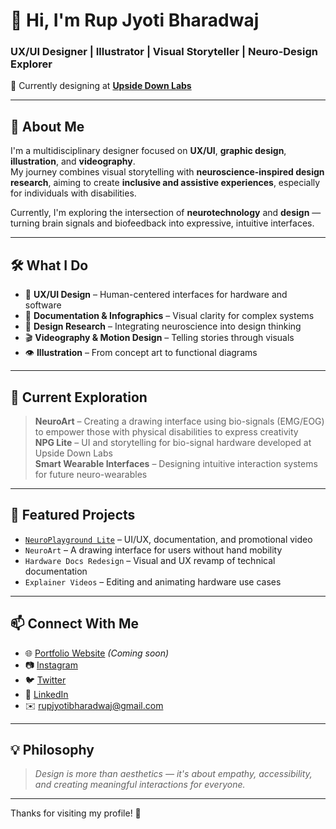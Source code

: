 # 👋 Hi, I'm Rup Jyoti Bharadwaj

### UX/UI Designer | Illustrator | Visual Storyteller | Neuro-Design Explorer  
🎨 Currently designing at **[Upside Down Labs](https://upsidedownlabs.tech)**

---

## 🧠 About Me

I'm a multidisciplinary designer focused on **UX/UI**, **graphic design**, **illustration**, and **videography**.  
My journey combines visual storytelling with **neuroscience-inspired design research**, aiming to create **inclusive and assistive experiences**, especially for individuals with disabilities.

Currently, I'm exploring the intersection of **neurotechnology** and **design** — turning brain signals and biofeedback into expressive, intuitive interfaces.

---

## 🛠️ What I Do

- 🎨 **UX/UI Design** – Human-centered interfaces for hardware and software  
- 🧾 **Documentation & Infographics** – Visual clarity for complex systems  
- 🧪 **Design Research** – Integrating neuroscience into design thinking  
- 🎬 **Videography & Motion Design** – Telling stories through visuals  
- 👁 **Illustration** – From concept art to functional diagrams  

---

## 🔬 Current Exploration

> **NeuroArt** – Creating a drawing interface using bio-signals (EMG/EOG) to empower those with physical disabilities to express creativity  
> **NPG Lite** – UI and storytelling for bio-signal hardware developed at Upside Down Labs  
> **Smart Wearable Interfaces** – Designing intuitive interaction systems for future neuro-wearables

---

## 📁 Featured Projects

- [`NeuroPlayground Lite`](https://github.com/UpsideDownLabs) – UI/UX, documentation, and promotional video  
- `NeuroArt` – A drawing interface for users without hand mobility  
- `Hardware Docs Redesign` – Visual and UX revamp of technical documentation  
- `Explainer Videos` – Editing and animating hardware use cases

---

## 📫 Connect With Me

- 🌐 [Portfolio Website](#) _(Coming soon)_  
- 📷 [Instagram](#)  
- 🐦 [Twitter](#)  
- 💼 [LinkedIn](#)  
- ✉️ rupjyotibharadwaj@gmail.com

---

## 💡 Philosophy

> *Design is more than aesthetics — it's about empathy, accessibility, and creating meaningful interactions for everyone.*

---

Thanks for visiting my profile! 🚀
